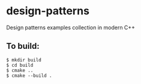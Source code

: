 # design-patterns
Design patterns examples collection in modern C++

To build:
---------

```
$ mkdir build
$ cd build
$ cmake ..
$ cmake --build .
```
